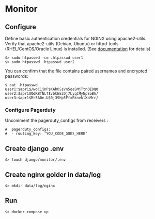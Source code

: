# Monitor

## Configure

Define basic authentication credentials for NGINX using apache2-utils. Verify that apache2-utils (Debian, Ubuntu) or httpd-tools (RHEL/CentOS/Oracle Linux) is installed. (See [documentation](https://docs.nginx.com/nginx/admin-guide/security-controls/configuring-http-basic-authentication/) for details)

```
$> sudo htpasswd -cm .htpasswd user1
$> sudo htpasswd .htpasswd user2
```

You can confirm that the file contains paired usernames and encrypted passwords:

```
$ cat .htpasswd
user1:$apr1$/woC1jnP$KAh0SsVn5qeSMjTtn0E9Q0
user2:$apr1$QdR8fNLT$vbCEEzDj7LyqCMyNpSoBh/
user3:$apr1$Mr5A0e.U$0j39Hp5FfxRkneklXaMrr/
```

### Configure Pagerduty

Uncomment the pagerduty_configs from receivers :
```
#  pagerduty_configs:
#  - routing_key: 'YOU_CODE_GOES_HERE'
````

## Create django .env

```
$> touch django/monitor/.env
```

## Create nginx golder in data/log

```
$> mkdir data/log/nginx
```

## Run

```
$> docker-compose up
```
